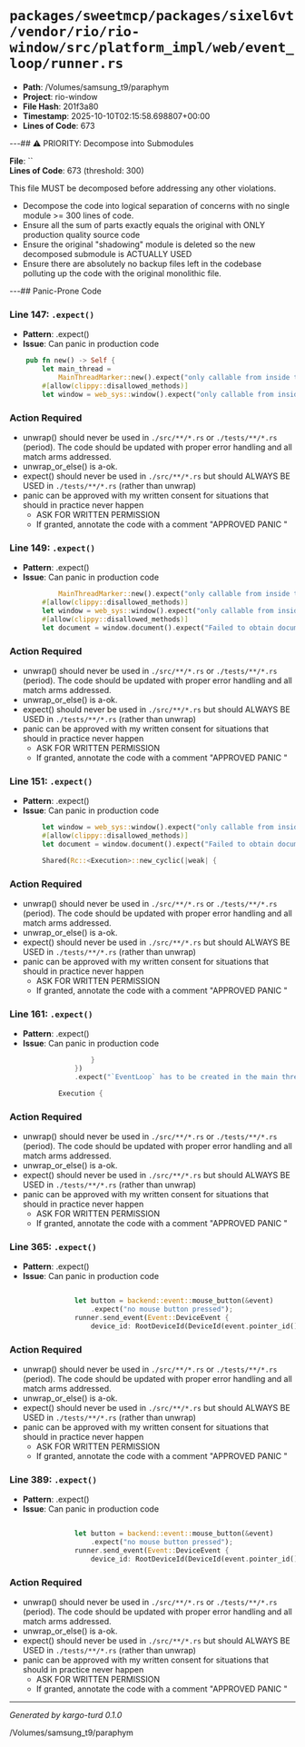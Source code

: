 # `packages/sweetmcp/packages/sixel6vt/vendor/rio/rio-window/src/platform_impl/web/event_loop/runner.rs`

- **Path**: /Volumes/samsung_t9/paraphym
- **Project**: rio-window
- **File Hash**: 201f3a80  
- **Timestamp**: 2025-10-10T02:15:58.698807+00:00  
- **Lines of Code**: 673

---## ⚠️ PRIORITY: Decompose into Submodules

**File**: ``  
**Lines of Code**: 673 (threshold: 300)

This file MUST be decomposed before addressing any other violations.

- Decompose the code into logical separation of concerns with no single module >= 300 lines of code. 
- Ensure all the sum of parts exactly equals the original with ONLY production quality source code
- Ensure the original "shadowing" module is deleted so the new decomposed submodule is ACTUALLY USED
- Ensure there are absolutely no backup files left in the codebase polluting up the code with the original monolithic file.

---## Panic-Prone Code


### Line 147: `.expect()`

- **Pattern**: .expect()
- **Issue**: Can panic in production code

```rust
    pub fn new() -> Self {
        let main_thread =
            MainThreadMarker::new().expect("only callable from inside the `Window`");
        #[allow(clippy::disallowed_methods)]
        let window = web_sys::window().expect("only callable from inside the `Window`");
```

### Action Required

- unwrap() should never be used in `./src/**/*.rs` or `./tests/**/*.rs` (period). The code should be updated with proper error handling and all match arms addressed.
- unwrap_or_else() is a-ok. 
- expect() should never be used in `./src/**/*.rs` but should ALWAYS BE USED in `./tests/**/*.rs` (rather than unwrap)
- panic can be approved with my written consent for situations that should in practice never happen  
  - ASK FOR WRITTEN PERMISSION
  - If granted, annotate the code with a comment "APPROVED PANIC "


### Line 149: `.expect()`

- **Pattern**: .expect()
- **Issue**: Can panic in production code

```rust
            MainThreadMarker::new().expect("only callable from inside the `Window`");
        #[allow(clippy::disallowed_methods)]
        let window = web_sys::window().expect("only callable from inside the `Window`");
        #[allow(clippy::disallowed_methods)]
        let document = window.document().expect("Failed to obtain document");
```

### Action Required

- unwrap() should never be used in `./src/**/*.rs` or `./tests/**/*.rs` (period). The code should be updated with proper error handling and all match arms addressed.
- unwrap_or_else() is a-ok. 
- expect() should never be used in `./src/**/*.rs` but should ALWAYS BE USED in `./tests/**/*.rs` (rather than unwrap)
- panic can be approved with my written consent for situations that should in practice never happen  
  - ASK FOR WRITTEN PERMISSION
  - If granted, annotate the code with a comment "APPROVED PANIC "


### Line 151: `.expect()`

- **Pattern**: .expect()
- **Issue**: Can panic in production code

```rust
        let window = web_sys::window().expect("only callable from inside the `Window`");
        #[allow(clippy::disallowed_methods)]
        let document = window.document().expect("Failed to obtain document");

        Shared(Rc::<Execution>::new_cyclic(|weak| {
```

### Action Required

- unwrap() should never be used in `./src/**/*.rs` or `./tests/**/*.rs` (period). The code should be updated with proper error handling and all match arms addressed.
- unwrap_or_else() is a-ok. 
- expect() should never be used in `./src/**/*.rs` but should ALWAYS BE USED in `./tests/**/*.rs` (rather than unwrap)
- panic can be approved with my written consent for situations that should in practice never happen  
  - ASK FOR WRITTEN PERMISSION
  - If granted, annotate the code with a comment "APPROVED PANIC "


### Line 161: `.expect()`

- **Pattern**: .expect()
- **Issue**: Can panic in production code

```rust
                    }
                })
                .expect("`EventLoop` has to be created in the main thread");

            Execution {
```

### Action Required

- unwrap() should never be used in `./src/**/*.rs` or `./tests/**/*.rs` (period). The code should be updated with proper error handling and all match arms addressed.
- unwrap_or_else() is a-ok. 
- expect() should never be used in `./src/**/*.rs` but should ALWAYS BE USED in `./tests/**/*.rs` (rather than unwrap)
- panic can be approved with my written consent for situations that should in practice never happen  
  - ASK FOR WRITTEN PERMISSION
  - If granted, annotate the code with a comment "APPROVED PANIC "


### Line 365: `.expect()`

- **Pattern**: .expect()
- **Issue**: Can panic in production code

```rust

                let button = backend::event::mouse_button(&event)
                    .expect("no mouse button pressed");
                runner.send_event(Event::DeviceEvent {
                    device_id: RootDeviceId(DeviceId(event.pointer_id())),
```

### Action Required

- unwrap() should never be used in `./src/**/*.rs` or `./tests/**/*.rs` (period). The code should be updated with proper error handling and all match arms addressed.
- unwrap_or_else() is a-ok. 
- expect() should never be used in `./src/**/*.rs` but should ALWAYS BE USED in `./tests/**/*.rs` (rather than unwrap)
- panic can be approved with my written consent for situations that should in practice never happen  
  - ASK FOR WRITTEN PERMISSION
  - If granted, annotate the code with a comment "APPROVED PANIC "


### Line 389: `.expect()`

- **Pattern**: .expect()
- **Issue**: Can panic in production code

```rust

                let button = backend::event::mouse_button(&event)
                    .expect("no mouse button pressed");
                runner.send_event(Event::DeviceEvent {
                    device_id: RootDeviceId(DeviceId(event.pointer_id())),
```

### Action Required

- unwrap() should never be used in `./src/**/*.rs` or `./tests/**/*.rs` (period). The code should be updated with proper error handling and all match arms addressed.
- unwrap_or_else() is a-ok. 
- expect() should never be used in `./src/**/*.rs` but should ALWAYS BE USED in `./tests/**/*.rs` (rather than unwrap)
- panic can be approved with my written consent for situations that should in practice never happen  
  - ASK FOR WRITTEN PERMISSION
  - If granted, annotate the code with a comment "APPROVED PANIC "

---

*Generated by kargo-turd 0.1.0*

/Volumes/samsung_t9/paraphym